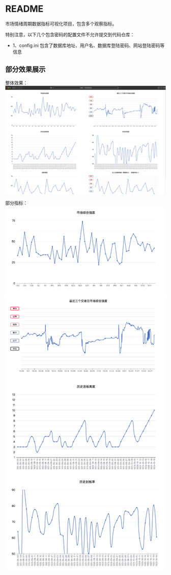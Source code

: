 # README

市场情绪周期数据指标可视化项目，包含多个观察指标。

特别注意，以下几个包含密码的配置文件不允许提交到代码仓库：
- 1、config.ini 包含了数据库地址、用户名、数据库登陆密码、网站登陆密码等信息

## 部分效果展示

整体效果：
![整体效果](./img/screen_1.png)

部分指标：
![整体效果](./img/screen_2.png)
![整体效果](./img/screen_3.png)
![整体效果](./img/screen_4.png)
![整体效果](./img/screen_5.png)

